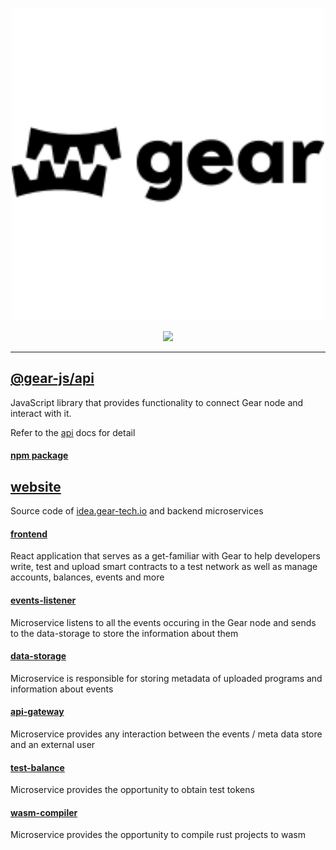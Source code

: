 <p align="center">
  <a href="https://gear-tech.io">
    <img src="https://raw.githubusercontent.com/gear-tech/gear/master/images/logo.svg" width="500" alt="GEAR">
  </a>
</p>
<p align=center>
    <a href="https://github.com/gear-tech/gear-js/blob/master/LICENSE"><img src="https://img.shields.io/badge/License-GPL%203.0-success"></a>
</p>
<hr>

## [@gear-js/api](https://github.com/gear-tech/gear-js/tree/master/api)

JavaScript library that provides functionality to connect Gear node and interact with it.

Refer to the [api](https://github.com/gear-tech/gear-js/blob/master/api/README.md) docs for detail

#### [npm package](https://www.npmjs.com/package/@gear-js/api)

## [website](https://github.com/gear-tech/gear-js/tree/master/website)

Source code of [idea.gear-tech.io](https://idea.gear-tech.io/) and backend microservices

#### [frontend](https://github.com/gear-tech/gear-js/tree/master/website/frontend)

React application that serves as a get-familiar with Gear to help developers write, test and upload smart contracts to a test network as well as manage accounts, balances, events and more

#### [events-listener](https://github.com/gear-tech/gear-js/tree/master/website/events-listener)

Microservice listens to all the events occuring in the Gear node and sends to the data-storage to store the information about them

#### [data-storage](https://github.com/gear-tech/gear-js/tree/master/website/data-storage)

Microservice is responsible for storing metadata of uploaded programs and information about events

#### [api-gateway](https://github.com/gear-tech/gear-js/tree/master/website/api-gateway)

Microservice provides any interaction between the events / meta data store and an external user

#### [test-balance](https://github.com/gear-tech/gear-js/tree/master/website/test-balance)

Microservice provides the opportunity to obtain test tokens

#### [wasm-compiler](https://github.com/gear-tech/gear-js/tree/master/website/wasm-compiler)

Microservice provides the opportunity to compile rust projects to wasm
